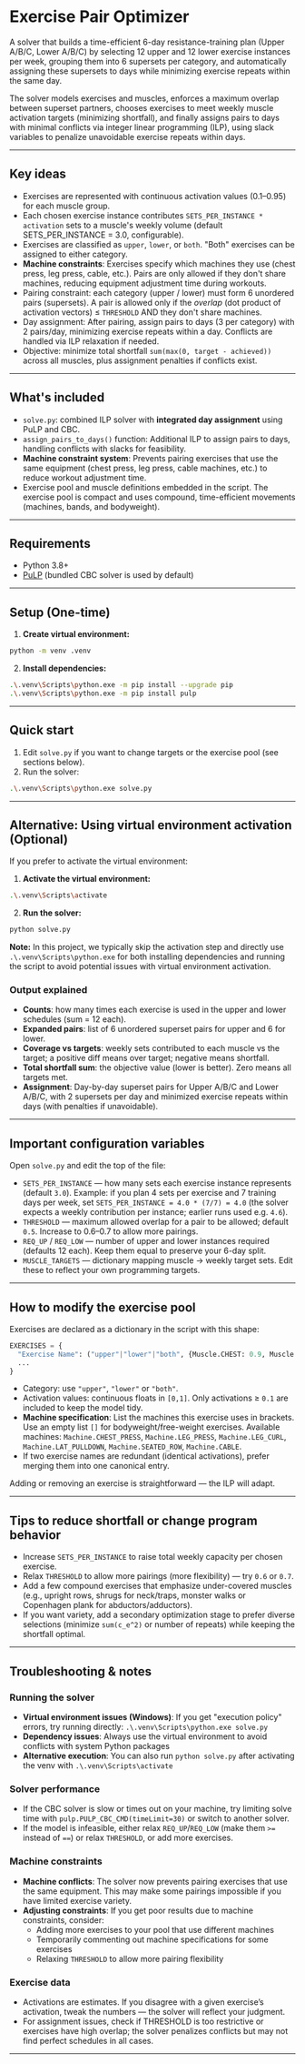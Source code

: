 # Exercise Pair Optimizer

A solver that builds a time-efficient 6-day resistance-training plan (Upper A/B/C, Lower A/B/C) by selecting 12 upper and 12 lower exercise instances per week, grouping them into 6 supersets per category, and automatically assigning these supersets to days while minimizing exercise repeats within the same day.

The solver models exercises and muscles, enforces a maximum overlap between superset partners, chooses exercises to meet weekly muscle activation targets (minimizing shortfall), and finally assigns pairs to days with minimal conflicts via integer linear programming (ILP), using slack variables to penalize unavoidable exercise repeats within days.

---

## Key ideas

* Exercises are represented with continuous activation values (0.1–0.95) for each muscle group.
* Each chosen exercise instance contributes `SETS_PER_INSTANCE * activation` sets to a muscle's weekly volume (default SETS\_PER_INSTANCE = 3.0, configurable).
* Exercises are classified as `upper`, `lower`, or `both`. "Both" exercises can be assigned to either category.
* **Machine constraints**: Exercises specify which machines they use (chest press, leg press, cable, etc.). Pairs are only allowed if they don't share machines, reducing equipment adjustment time during workouts.
* Pairing constraint: each category (upper / lower) must form 6 unordered pairs (supersets). A pair is allowed only if the *overlap* (dot product of activation vectors) ≤ `THRESHOLD` AND they don't share machines.
* Day assignment: After pairing, assign pairs to days (3 per category) with 2 pairs/day, minimizing exercise repeats within a day. Conflicts are handled via ILP relaxation if needed.
* Objective: minimize total shortfall `sum(max(0, target - achieved))` across all muscles, plus assignment penalties if conflicts exist.

---

## What's included

* `solve.py`: combined ILP solver with **integrated day assignment** using PuLP and CBC.
* `assign_pairs_to_days()` function: Additional ILP to assign pairs to days, handling conflicts with slacks for feasibility.
* **Machine constraint system**: Prevents pairing exercises that use the same equipment (chest press, leg press, cable machines, etc.) to reduce workout adjustment time.
* Exercise pool and muscle definitions embedded in the script. The exercise pool is compact and uses compound, time-efficient movements (machines, bands, and bodyweight).

---

## Requirements

* Python 3.8+
* [PuLP](https://pypi.org/project/PuLP/) (bundled CBC solver is used by default)

---

## Setup (One-time)

1. **Create virtual environment:**
```bash
python -m venv .venv
```

2. **Install dependencies:**
```bash
.\.venv\Scripts\python.exe -m pip install --upgrade pip
.\.venv\Scripts\python.exe -m pip install pulp
```

---

## Quick start

1. Edit `solve.py` if you want to change targets or the exercise pool (see sections below).
2. Run the solver:
```bash
.\.venv\Scripts\python.exe solve.py
```

---

## Alternative: Using virtual environment activation (Optional)

If you prefer to activate the virtual environment:

1. **Activate the virtual environment:**
```bash
.\.venv\Scripts\activate
```

2. **Run the solver:**
```bash
python solve.py
```

**Note:** In this project, we typically skip the activation step and directly use `.\.venv\Scripts\python.exe` for both installing dependencies and running the script to avoid potential issues with virtual environment activation.

### Output explained

* **Counts**: how many times each exercise is used in the upper and lower schedules (sum = 12 each).
* **Expanded pairs**: list of 6 unordered superset pairs for upper and 6 for lower.
* **Coverage vs targets**: weekly sets contributed to each muscle vs the target; a positive diff means over target; negative means shortfall.
* **Total shortfall sum**: the objective value (lower is better). Zero means all targets met.
* **Assignment**: Day-by-day superset pairs for Upper A/B/C and Lower A/B/C, with 2 supersets per day and minimized exercise repeats within days (with penalties if unavoidable).

---

## Important configuration variables

Open `solve.py` and edit the top of the file:

* `SETS_PER_INSTANCE` — how many sets each exercise instance represents (default `3.0`). Example: if you plan 4 sets per exercise and 7 training days per week, set `SETS_PER_INSTANCE = 4.0 * (7/7) = 4.0` (the solver expects a weekly contribution per instance; earlier runs used e.g. `4.6`).
* `THRESHOLD` — maximum allowed overlap for a pair to be allowed; default `0.5`. Increase to 0.6–0.7 to allow more pairings.
* `REQ_UP` / `REQ_LOW` — number of upper and lower instances required (defaults 12 each). Keep them equal to preserve your 6-day split.
* `MUSCLE_TARGETS` — dictionary mapping muscle → weekly target sets. Edit these to reflect your own programming targets.

---

## How to modify the exercise pool

Exercises are declared as a dictionary in the script with this shape:

```py
EXERCISES = {
  "Exercise Name": ("upper"|"lower"|"both", {Muscle.CHEST: 0.9, Muscle.LATS: 0.35, ...}, [Machine.CHEST_PRESS, Machine.CABLE]),
  ...
}
```

* Category: use `"upper"`, `"lower"` or `"both"`.
* Activation values: continuous floats in `[0,1]`. Only activations ≥ `0.1` are included to keep the model tidy.
* **Machine specification**: List the machines this exercise uses in brackets. Use an empty list `[]` for bodyweight/free-weight exercises. Available machines: `Machine.CHEST_PRESS`, `Machine.LEG_PRESS`, `Machine.LEG_CURL`, `Machine.LAT_PULLDOWN`, `Machine.SEATED_ROW`, `Machine.CABLE`.
* If two exercise names are redundant (identical activations), prefer merging them into one canonical entry.

Adding or removing an exercise is straightforward — the ILP will adapt.

---

## Tips to reduce shortfall or change program behavior

* Increase `SETS_PER_INSTANCE` to raise total weekly capacity per chosen exercise.
* Relax `THRESHOLD` to allow more pairings (more flexibility) — try `0.6` or `0.7`.
* Add a few compound exercises that emphasize under-covered muscles (e.g., upright rows, shrugs for neck/traps, monster walks or Copenhagen plank for abductors/adductors).
* If you want variety, add a secondary optimization stage to prefer diverse selections (minimize `sum(c_e^2)` or number of repeats) while keeping the shortfall optimal.

---

## Troubleshooting & notes

### Running the solver
* **Virtual environment issues (Windows)**: If you get "execution policy" errors, try running directly: `.\.venv\Scripts\python.exe solve.py`
* **Dependency issues**: Always use the virtual environment to avoid conflicts with system Python packages
* **Alternative execution**: You can also run `python solve.py` after activating the venv with `.\.venv\Scripts\activate`

### Solver performance
* If the CBC solver is slow or times out on your machine, try limiting solve time with `pulp.PULP_CBC_CMD(timeLimit=30)` or switch to another solver.
* If the model is infeasible, either relax `REQ_UP`/`REQ_LOW` (make them `>=` instead of `==`) or relax `THRESHOLD`, or add more exercises.

### Machine constraints
* **Machine conflicts**: The solver now prevents pairing exercises that use the same equipment. This may make some pairings impossible if you have limited exercise variety.
* **Adjusting constraints**: If you get poor results due to machine constraints, consider:
  - Adding more exercises to your pool that use different machines
  - Temporarily commenting out machine specifications for some exercises
  - Relaxing `THRESHOLD` to allow more pairing flexibility

### Exercise data
* Activations are estimates. If you disagree with a given exercise’s activation, tweak the numbers — the solver will reflect your judgment.
* For assignment issues, check if THRESHOLD is too restrictive or exercises have high overlap; the solver penalizes conflicts but may not find perfect schedules in all cases.

---
